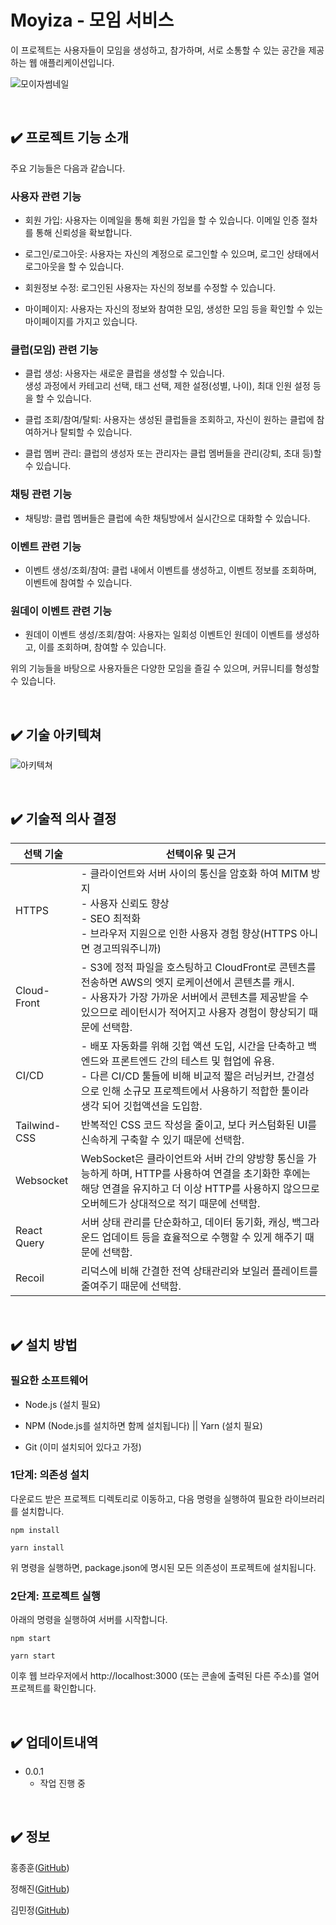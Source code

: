 # Moyiza - 모임 서비스
이 프로젝트는 사용자들이 모임을 생성하고, 참가하며, 서로 소통할 수 있는 공간을 제공하는 웹 애플리케이션입니다. 

![모이자썸네일](https://file.notion.so/f/s/b0217d60-40f3-4aa8-997c-d28ed8c3dc07/Frame_14.png?id=8d4c7847-2a61-4c77-9872-21e31dbac007&table=block&spaceId=d15a4e1d-e301-4395-ba47-1d253789fd34&expirationTimestamp=1688104800000&signature=l60iROXmN0HANBOSna-gMskBMcly-99ZiSQADyBQYVA&downloadName=Frame+14.png)

<br/>

## ✔️ 프로젝트 기능 소개
주요 기능들은 다음과 같습니다.

### 사용자 관련 기능

- 회원 가입: 사용자는 이메일을 통해 회원 가입을 할 수 있습니다. 이메일 인증 절차를 통해 신뢰성을 확보합니다.

- 로그인/로그아웃: 사용자는 자신의 계정으로 로그인할 수 있으며, 로그인 상태에서 로그아웃을 할 수 있습니다.

- 회원정보 수정: 로그인된 사용자는 자신의 정보를 수정할 수 있습니다.

- 마이페이지: 사용자는 자신의 정보와 참여한 모임, 생성한 모임 등을 확인할 수 있는 마이페이지를 가지고 있습니다.

### 클럽(모임) 관련 기능

- 클럽 생성: 사용자는 새로운 클럽을 생성할 수 있습니다. <br>
  생성 과정에서 카테고리 선택, 태그 선택, 제한 설정(성별, 나이), 최대 인원 설정 등을 할 수 있습니다.

- 클럽 조회/참여/탈퇴: 사용자는 생성된 클럽들을 조회하고, 자신이 원하는 클럽에 참여하거나 탈퇴할 수 있습니다.

- 클럽 멤버 관리: 클럽의 생성자 또는 관리자는 클럽 멤버들을 관리(강퇴, 초대 등)할 수 있습니다.

### 채팅 관련 기능

- 채팅방: 클럽 멤버들은 클럽에 속한 채팅방에서 실시간으로 대화할 수 있습니다.

### 이벤트 관련 기능

- 이벤트 생성/조회/참여: 클럽 내에서 이벤트를 생성하고, 이벤트 정보를 조회하며, 이벤트에 참여할 수 있습니다.

### 원데이 이벤트 관련 기능

- 원데이 이벤트 생성/조회/참여: 사용자는 일회성 이벤트인 원데이 이벤트를 생성하고, 이를 조회하며, 참여할 수 있습니다.

위의 기능들을 바탕으로 사용자들은 다양한 모임을 즐길 수 있으며, 커뮤니티를 형성할 수 있습니다.

</br>

## ✔️ 기술 아키텍쳐
![아키텍쳐](https://file.notion.so/f/s/1442a192-6fd6-486f-8685-9739bb8a0a01/architecture.jpg?id=f9071ddd-a209-4dd1-a8ac-d33ca7019502&table=block&spaceId=d15a4e1d-e301-4395-ba47-1d253789fd34&expirationTimestamp=1688104800000&signature=dsWM4k0SmG8aVtP2kvoIyelBJMozwcba1hxdsrVwLU4&downloadName=architecture.jpg)

<br/>

## ✔️ 기술적 의사 결정


| 선택 기술 | 선택이유 및 근거 |
| --- | --- |
| HTTPS | - 클라이언트와 서버 사이의 통신을 암호화 하여 MITM 방지 </br>- 사용자 신뢰도 향상 </br>- SEO 최적화 </br>- 브라우저 지원으로 인한 사용자 경험 향상(HTTPS 아니면 경고띄워주니까) |
| Cloud-Front | - S3에 정적 파일을 호스팅하고 CloudFront로 콘텐츠를 전송하면 AWS의 엣지 로케이션에서 콘텐츠를 캐시. </br>- 사용자가 가장 가까운 서버에서 콘텐츠를 제공받을 수 있으므로 레이턴시가 적어지고 사용자 경험이 향상되기 때문에 선택함. |
| CI/CD | - 배포 자동화를 위해 깃헙 액션 도입, 시간을 단축하고 백엔드와 프론트엔드 간의 테스트 및 협업에 유용.</br>- 다른 CI/CD 툴들에 비해 비교적 짧은 러닝커브, 간결성으로 인해 소규모 프로젝트에서 사용하기 적합한 툴이라 생각 되어 깃헙액션을 도입함. |
| Tailwind-CSS | 반복적인 CSS 코드 작성을 줄이고, 보다 커스텀화된 UI를 신속하게 구축할 수 있기 때문에 선택함. |
| Websocket | WebSocket은 클라이언트와 서버 간의 양방향 통신을 가능하게 하며, HTTP를 사용하여 연결을 초기화한 후에는 해당 연결을 유지하고 더 이상 HTTP를 사용하지 않으므로 오버헤드가 상대적으로 적기 때문에 선택함. |
| React Query | 서버 상태 관리를 단순화하고, 데이터 동기화, 캐싱, 백그라운드 업데이트 등을 효율적으로 수행할 수 있게 해주기 때문에 선택함. |
| Recoil | 리덕스에 비해 간결한 전역 상태관리와 보일러 플레이트를 줄여주기 때문에 선택함. |

</br>

## ✔️ 설치 방법
### 필요한 소프트웨어

- Node.js (설치 필요)

- NPM (Node.js를 설치하면 함께 설치됩니다) || Yarn (설치 필요)

- Git (이미 설치되어 있다고 가정)

### 1단계: 의존성 설치

다운로드 받은 프로젝트 디렉토리로 이동하고, 다음 명령을 실행하여 필요한 라이브러리를 설치합니다.


```
npm install
```
```
yarn install
```
위 명령을 실행하면, package.json에 명시된 모든 의존성이 프로젝트에 설치됩니다.

### 2단계: 프로젝트 실행

아래의 명령을 실행하여 서버를 시작합니다.


```
npm start
```
```
yarn start
```

이후 웹 브라우저에서 http://localhost:3000 (또는 콘솔에 출력된 다른 주소)를 열어 프로젝트를 확인합니다.

</br>

## ✔️ 업데이트내역
- 0.0.1
  - 작업 진행 중
 
</br>

## ✔️ 정보
홍종훈([GitHub](https://github.com/whdgnszz1))

정해진([GitHub](https://github.com/HaeJinS2))

김민정([GitHub](https://github.com/minnjeong))
